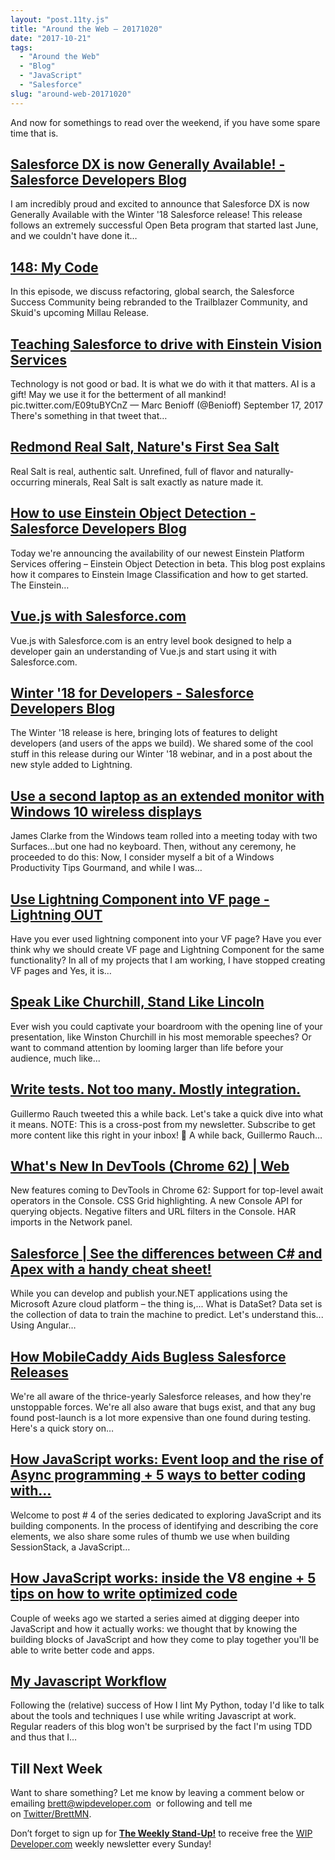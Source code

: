 ```yaml
---
layout: "post.11ty.js"
title: "Around the Web – 20171020"
date: "2017-10-21"
tags: 
  - "Around the Web"
  - "Blog"
  - "JavaScript"
  - "Salesforce"
slug: "around-web-20171020"
---
```


And now for somethings to read over the weekend, if you have some spare time that is.

## [Salesforce DX is now Generally Available! - Salesforce Developers Blog](http://developer.salesforce.com/blogs/2017/10/salesforce-dx-is-now-generally-available.html)

I am incredibly proud and excited to announce that Salesforce DX is now Generally Available with the Winter '18 Salesforce release! This release follows an extremely successful Open Beta program that started last June, and we couldn't have done it…

## [148: My Code](http://www.gooddaysirpodcast.com/podcast/2017/10/18/148-my-code)

In this episode, we discuss refactoring, global search, the Salesforce Success Community being rebranded to the Trailblazer Community, and Skuid's upcoming Millau Release.

## [Teaching Salesforce to drive with Einstein Vision Services](http://www.fishofprey.com/2017/10/teaching-salesforce-to-drive-with.html)

Technology is not good or bad. It is what we do with it that matters. AI is a gift! May we use it for the betterment of all mankind! pic.twitter.com/E09tuBYCnZ — Marc Benioff (@Benioff) September 17, 2017 There's something in that tweet that…

## [Redmond Real Salt, Nature's First Sea Salt](https://www.amazon.com/gp/product/B000E6BRUW/ref=as_li_qf_sp_asin_il_tl?ie=UTF8&tag=wipdevelope05-20&camp=1789&creative=9325&linkCode=as2&creativeASIN=B000E6BRUW&linkId=f093f5503548bd3e6f62137d8d77c1f1)

Real Salt is real, authentic salt. Unrefined, full of flavor and naturally-occurring minerals, Real Salt is salt exactly as nature made it.

## [How to use Einstein Object Detection - Salesforce Developers Blog](http://developer.salesforce.com/blogs/2017/10/use-einstein-object-detection.html)

Today we're announcing the availability of our newest Einstein Platform Services offering – Einstein Object Detection in beta. This blog post explains how it compares to Einstein Image Classification and how to get started. The Einstein…

## [Vue.js with Salesforce.com](https://wipdeveloper.wpcomstaging.com/product/vue-js-salesforce-com/)

Vue.js with Salesforce.com is an entry level book designed to help a developer gain an understanding of Vue.js and start using it with Salesforce.com.

## [Winter '18 for Developers - Salesforce Developers Blog](http://developer.salesforce.com/blogs/2017/10/winter-18-developers.html)

The Winter '18 release is here, bringing lots of features to delight developers (and users of the apps we build). We shared some of the cool stuff in this release during our Winter '18 webinar, and in a post about the new style added to Lightning.

## [Use a second laptop as an extended monitor with Windows 10 wireless displays](http://www.hanselman.com/blog/UseASecondLaptopAsAnExtendedMonitorWithWindows10WirelessDisplays.aspx)

James Clarke from the Windows team rolled into a meeting today with two Surfaces...but one had no keyboard. Then, without any ceremony, he proceeded to do this: Now, I consider myself a bit of a Windows Productivity Tips Gourmand, and while I was…

## [Use Lightning Component into VF page - Lightning OUT](http://sfdcpanther.wordpress.com/2017/10/13/use-lightning-component-into-vf-page-lightning-out/)

Have you ever used lightning component into your VF page? Have you ever think why we should create VF page and Lightning Component for the same functionality? In all of my projects that I am working, I have stopped creating VF pages and Yes, it is…

## [Speak Like Churchill, Stand Like Lincoln](https://www.amazon.com/gp/product/0761563512/ref=as_li_qf_sp_asin_il_tl?ie=UTF8&tag=wipdevelope05-20&camp=1789&creative=9325&linkCode=as2&creativeASIN=0761563512&linkId=df5c32bb7a4794c981df1bca7de528a2)

Ever wish you could captivate your boardroom with the opening line of your presentation, like Winston Churchill in his most memorable speeches? Or want to command attention by looming larger than life before your audience, much like...

## [Write tests. Not too many. Mostly integration.](http://blog.kentcdodds.com/write-tests-not-too-many-mostly-integration-5e8c7fff591c)

Guillermo Rauch tweeted this a while back. Let's take a quick dive into what it means. NOTE: This is a cross-post from my newsletter. Subscribe to get more content like this right in your inbox! 💌 A while back, Guillermo Rauch‏…

## [What's New In DevTools (Chrome 62) | Web](http://developers.google.com/web/updates/2017/08/devtools-release-notes)

New features coming to DevTools in Chrome 62: Support for top-level await operators in the Console. CSS Grid highlighting. A new Console API for querying objects. Negative filters and URL filters in the Console. HAR imports in the Network panel.

## [Salesforce | See the differences between С# and Apex with a handy cheat sheet!](http://www.forcetalks.com/blog/see-the-differences-between-c-and-apex-with-a-handy-cheat-sheet/)

While you can develop and publish your.NET applications using the Microsoft Azure cloud platform – the thing is,... What is DataSet? Data set is the collection of data to train the machine to predict. Let's understand this... Using Angular…

## [How MobileCaddy Aids Bugless Salesforce Releases](http://www.mobilecaddy.net/mobilecaddy-aids-bugless-salesforce-releases/)

We're all aware of the thrice-yearly Salesforce releases, and how they're unstoppable forces. We're all also aware that bugs exist, and that any bug found post-launch is a lot more expensive than one found during testing. Here's a quick story on…

## [How JavaScript works: Event loop and the rise of Async programming + 5 ways to better coding with…](http://blog.sessionstack.com/how-javascript-works-event-loop-and-the-rise-of-async-programming-5-ways-to-better-coding-with-2f077c4438b5)

Welcome to post # 4 of the series dedicated to exploring JavaScript and its building components. In the process of identifying and describing the core elements, we also share some rules of thumb we use when building SessionStack, a JavaScript…

## [How JavaScript works: inside the V8 engine + 5 tips on how to write optimized code](http://blog.sessionstack.com/how-javascript-works-inside-the-v8-engine-5-tips-on-how-to-write-optimized-code-ac089e62b12e)

Couple of weeks ago we started a series aimed at digging deeper into JavaScript and how it actually works: we thought that by knowing the building blocks of JavaScript and how they come to play together you'll be able to write better code and apps.

## [My Javascript Workflow](http://dev.to/tanker/my-javascript-workflow-3po)

Following the (relative) success of How I lint My Python, today I'd like to talk about the tools and techniques I use while writing Javascript at work. Regular readers of this blog won't be surprised by the fact I'm using TDD and thus that I…

## Till Next Week

Want to share something? Let me know by leaving a comment below or emailing [brett@wipdeveloper.com](mailto:brett@wipdeveloper.com)  or following and tell me on [Twitter/BrettMN](https://twitter.com/BrettMN).

Don’t forget to sign up for **[The Weekly Stand-Up!](https://wipdeveloper.wpcomstaging.com/newsletter/)** to receive free the [WIP Developer.com](https://wipdeveloper.wpcomstaging.com/) weekly newsletter every Sunday!
